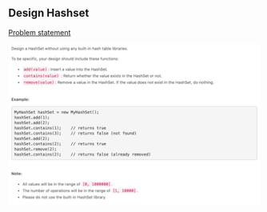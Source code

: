 ## Design Hashset

[Problem statement](https://leetcode.com/explore/challenge/card/august-leetcoding-challenge/549/week-1-august-1st-august-7th/3410/)

<img src="1.png" width=800 />
